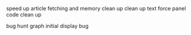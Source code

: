 
speed up article fetching and memory clean up
clean up text
force panel code clean up

bug hunt
    graph initial display bug